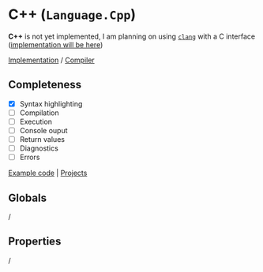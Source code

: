 # C++ (`Language.Cpp`)

**C++** is not yet implemented, I am planning on using [`clang`](https://clang.llvm.org/) with a C interface ([implementation will be here](https://github.com/mrousavy/Fiddle/tree/master/ClangCompiler))

[Implementation](https://github.com/mrousavy/Fiddle/tree/master/Fiddle.Compilers/Implementation/Cpp) / [Compiler](https://github.com/mrousavy/Fiddle/blob/master/Fiddle.Compilers/Implementation/Cpp/CppCompiler.cs)

## Completeness

- [x] Syntax highlighting
- [ ] Compilation
- [ ] Execution
- [ ] Console ouput
- [ ] Return values
- [ ] Diagnostics
- [ ] Errors

[Example code](https://github.com/mrousavy/Fiddle/blob/master/Fiddle.Compilers/Implementation/Cpp/CppDemo.cpp) | [Projects](https://github.com/mrousavy/Fiddle/projects)

## Globals
/

## Properties
/
